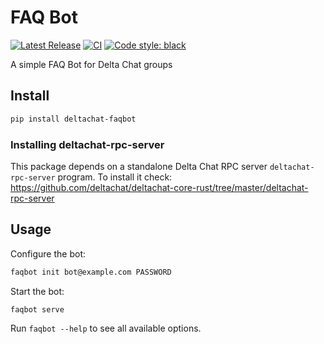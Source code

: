 # FAQ Bot

[![Latest Release](https://img.shields.io/pypi/v/faqbot.svg)](https://pypi.org/project/faqbot)
[![CI](https://github.com/deltachat-bot/faqbot/actions/workflows/python-ci.yml/badge.svg)](https://github.com/deltachat-bot/faqbot/actions/workflows/python-ci.yml)
[![Code style: black](https://img.shields.io/badge/code%20style-black-000000.svg)](https://github.com/psf/black)

A simple FAQ Bot for Delta Chat groups

## Install

```sh
pip install deltachat-faqbot
```

### Installing deltachat-rpc-server

This package depends on a standalone Delta Chat RPC server `deltachat-rpc-server` program.
To install it check:
https://github.com/deltachat/deltachat-core-rust/tree/master/deltachat-rpc-server

## Usage

Configure the bot:

```sh
faqbot init bot@example.com PASSWORD
```

Start the bot:

```sh
faqbot serve
```

Run `faqbot --help` to see all available options.
